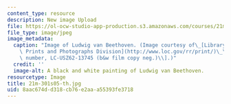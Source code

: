 ```yaml
---
content_type: resource
description: New image Upload
file: https://ol-ocw-studio-app-production.s3.amazonaws.com/courses/21m-301-harmony-and-counterpoint-i-spring-2005/8aac674dd318cb76e2aaa55393fe3718_21m-301s05-th.jpg
file_type: image/jpeg
image_metadata:
  caption: "Image of Ludwig van Beethoven. (Image courtesy of\_[Library of Congress,\
    \ Prints and Photographs Division](http://www.loc.gov/rr/print/)\_\\[reproduction\
    \ number, LC-USZ62-13745 (b&w film copy neg.)\\].)"
  credit: ''
  image-alt: A black and white painting of Ludwig van Beethoven.
resourcetype: Image
title: 21m-301s05-th.jpg
uid: 8aac674d-d318-cb76-e2aa-a55393fe3718
---
```

